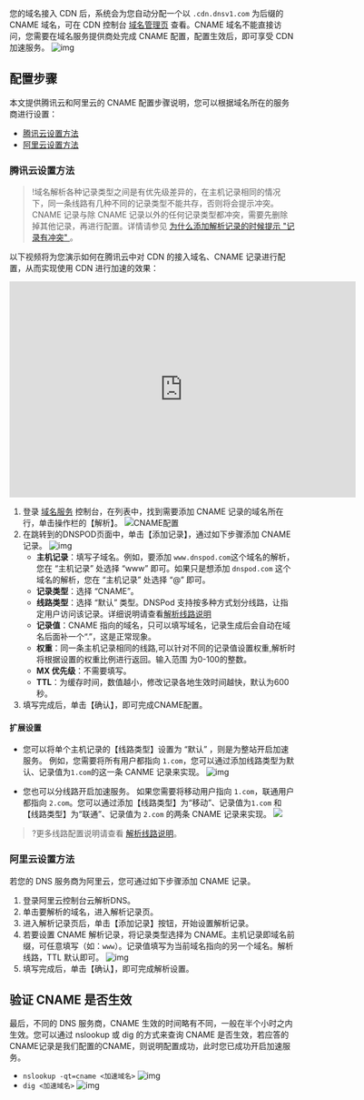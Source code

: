 您的域名接入 CDN 后，系统会为您自动分配一个以 `.cdn.dnsv1.com` 为后缀的 CNAME 域名，可在 CDN 控制台 [域名管理页](https://console.cloud.tencent.com/cdn/domains) 查看。CNAME 域名不能直接访问，您需要在域名服务提供商处完成 CNAME 配置，配置生效后，即可享受 CDN 加速服务。
![img](https://main.qcloudimg.com/raw/64aa3f78c45b66f2387d64b54d77f75d.png)

## 配置步骤

本文提供腾讯云和阿里云的 CNAME 配置步骤说明，您可以根据域名所在的服务商进行设置：

- [腾讯云设置方法](https://cloud.tencent.com/document/product/228/3121#m1)
- [阿里云设置方法](https://cloud.tencent.com/document/product/228/3121#m2)

### 腾讯云设置方法

> !域名解析各种记录类型之间是有优先级差异的，在主机记录相同的情况下，同一条线路有几种不同的记录类型不能共存，否则将会提示冲突。CNAME 记录与除 CNAME 记录以外的任何记录类型都冲突，需要先删除掉其他记录，再进行配置。详情请参见 [为什么添加解析记录的时候提示 "记录有冲突" ](https://cloud.tencent.com/document/product/302/3468#.E4.B8.BA.E4.BB.80.E4.B9.88.E6.B7.BB.E5.8A.A0.E8.A7.A3.E6.9E.90.E8.AE.B0.E5.BD.95.E7.9A.84.E6.97.B6.E5.80.99.E6.8F.90.E7.A4.BA-.26quot.3B.E8.AE.B0.E5.BD.95.E6.9C.89.E5.86.B2.E7.AA.81.26quot.3B-.EF.BC.9F)。

以下视频将为您演示如何在腾讯云中对 CDN 的接入域名、CNAME 记录进行配置，从而实现使用 CDN 进行加速的效果：

<iframe src="https://cloud.tencent.com/edu/learning/quick-play/2209-31077?source=gw.doc.media&amp;withPoster=1&amp;notip=1" allowfullscreen="true" style="border-width: 0px; border-style: none; box-sizing: border-box; list-style: inherit; display: block; width: 610px; height: 380px;"></iframe>

1. 登录 [域名服务](https://console.cloud.tencent.com/domain) 控制台，在列表中，找到需要添加 CNAME 记录的域名所在行，单击操作栏的【解析】。
   ![CNAME配置](https://main.qcloudimg.com/raw/dd299f2ef44538523622a7de978d5995.png)
2. 在跳转到的DNSPOD页面中，单击【添加记录】，通过如下步骤添加 CNAME 记录。
   ![img](https://main.qcloudimg.com/raw/489791e8d992b47ed300e30899050c67.png)
	- **主机记录**：填写子域名。例如，要添加 `www.dnspod.com`这个域名的解析，您在 “主机记录” 处选择 “www” 即可。如果只是想添加 `dnspod.com` 这个域名的解析，您在 “主机记录” 处选择 “@” 即可。
	- **记录类型**：选择 “CNAME”。
	- **线路类型**：选择 “默认” 类型。DNSPod 支持按多种方式划分线路，让指定用户访问该记录。详细说明请查看[解析线路说明](https://docs.dnspod.cn/dns/5f4775898ae73e11c5b01afc/)
	- **记录值**：CNAME 指向的域名，只可以填写域名，记录生成后会自动在域名后面补一个“.”，这是正常现象。
	- **权重**：同一条主机记录相同的线路,可以针对不同的记录值设置权重,解析时将根据设置的权重比例进行返回。输入范围
		为0-100的整数。
	- **MX 优先级**：不需要填写。
	- **TTL**：为缓存时间，数值越小，修改记录各地生效时间越快，默认为600秒。
3. 填写完成后，单击【确认】，即可完成CNAME配置。

   

####  扩展设置
- 您可以将单个主机记录的【线路类型】设置为 “默认” ，则是为整站开启加速服务。
例如，您需要将所有用户都指向 `1.com`，您可以通过添加线路类型为默认、记录值为`1.com`的这一条 CANME 记录来实现。
![img](https://main.qcloudimg.com/raw/be770e0f8b91c33ae7c41f1e50e633af.png)

- 您也可以分线路开启加速服务。
如果您需要将移动用户指向 `1.com`，联通用户都指向 `2.com`。您可以通过添加【线路类型】为“移动”、记录值为`1.com` 和【线路类型】为“联通”、记录值为 `2.com` 的两条 CNAME 记录来实现。
 ![](https://main.qcloudimg.com/raw/a10e6be051e2b90a323cb8e07081fb63.png)

>?更多线路配置说明请查看 [解析线路说明](https://docs.dnspod.cn/dns/5f4775898ae73e11c5b01afc/)。



### 阿里云设置方法

若您的 DNS 服务商为阿里云，您可通过如下步骤添加 CNAME 记录。

1. 登录阿里云控制台云解析DNS。
2. 单击要解析的域名，进入解析记录页。
3. 进入解析记录页后，单击【添加记录】按钮，开始设置解析记录。
4. 若要设置 CNAME 解析记录，将记录类型选择为 CNAME。主机记录即域名前缀，可任意填写（如：`www`）。记录值填写为当前域名指向的另一个域名。解析线路，TTL 默认即可。
![img](https://main.qcloudimg.com/raw/1e5d2b3e6e142b5f0900cc4065bd0864.png)
5. 填写完成后，单击【确认】，即可完成解析设置。



## 验证 CNAME 是否生效

最后，不同的 DNS 服务商，CNAME 生效的时间略有不同，一般在半个小时之内生效。您可以通过 nslookup 或 dig 的方式来查询 CNAME 是否生效，若应答的CNAME记录是我们配置的CNAME，则说明配置成功，此时您已成功开启加速服务。

- `nslookup -qt=cname <加速域名>`
  ![img](https://main.qcloudimg.com/raw/ed15d49b7d2fee9cf8830d4bf9ca51a2.png)
- `dig <加速域名>`
  ![img](https://main.qcloudimg.com/raw/2ba5ec76f1671c3b8ee345cef896de10.png)
